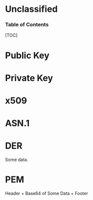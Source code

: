 # Unclassified

<h3>Table of Contents</h3>

[TOC]

# Public Key

# Private Key

# x509

# ASN.1

# DER
Some data.

# PEM
Header + Base64 of Some Data + Footer
